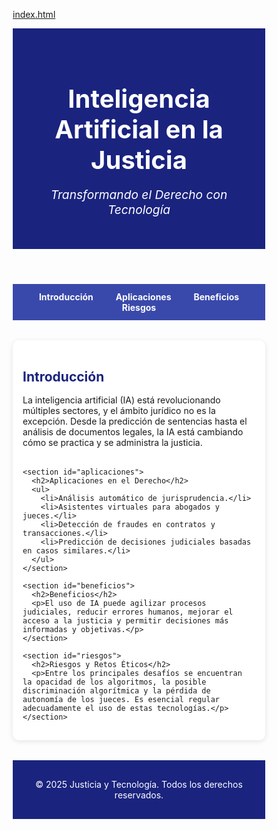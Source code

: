 [index.html](https://github.com/user-attachments/files/21940091/index.html)
<!DOCTYPE html>
<!--
Click nbfs://nbhost/SystemFileSystem/Templates/Licenses/license-default.txt to change this license
Click nbfs://nbhost/SystemFileSystem/Templates/Other/html.html to edit this template
-->
<!DOCTYPE html>
<html lang="es">
<head>
  <meta charset="UTF-8">
  <meta name="viewport" content="width=device-width, initial-scale=1.0">
  <title>IA en la Justicia y el Derecho</title>
  <style>
    /* Reset básico */
    * {
      margin: 0;
      padding: 0;
      box-sizing: border-box;
    }

    body {
      font-family: 'Segoe UI', Tahoma, Geneva, Verdana, sans-serif;
      background: #f0f2f5;
      color: #333;
      line-height: 1.6;
    }

    header {
      background: #1a237e;
      color: white;
      padding: 2rem 1rem;
      text-align: center;
    }

    header h1 {
      font-size: 2.5rem;
      margin-bottom: 0.5rem;
    }

    header p {
      font-size: 1.2rem;
      font-style: italic;
    }

    nav {
      background: #3949ab;
      padding: 0.75rem;
      text-align: center;
    }

    nav a {
      color: white;
      text-decoration: none;
      margin: 0 1rem;
      font-weight: bold;
      transition: color 0.3s ease;
    }

    nav a:hover {
      color: #ffeb3b;
    }

    main {
      max-width: 1000px;
      margin: 2rem auto;
      padding: 1rem;
      background: white;
      border-radius: 10px;
      box-shadow: 0 2px 8px rgba(0,0,0,0.1);
    }

    h2 {
      color: #1a237e;
      margin-bottom: 1rem;
    }

    section {
      margin-bottom: 2rem;
    }

    footer {
      background: #1a237e;
      color: white;
      text-align: center;
      padding: 1rem;
      margin-top: 2rem;
    }

    @media (max-width: 600px) {
      header h1 {
        font-size: 1.8rem;
      }

      nav a {
        display: block;
        margin: 0.5rem 0;
      }
    }
  </style>
</head>
<body>

  <header>
    <h1>Inteligencia Artificial en la Justicia</h1>
    <p>Transformando el Derecho con Tecnología</p>
  </header>

  <nav>
    <a href="#introduccion">Introducción</a>
    <a href="#aplicaciones">Aplicaciones</a>
    <a href="#beneficios">Beneficios</a>
    <a href="#riesgos">Riesgos</a>
  </nav>

  <main>
    <section id="introduccion">
      <h2>Introducción</h2>
      <p>La inteligencia artificial (IA) está revolucionando múltiples sectores, y el ámbito jurídico no es la excepción. Desde la predicción de sentencias hasta el análisis de documentos legales, la IA está cambiando cómo se practica y se administra la justicia.</p>
    </section>

    <section id="aplicaciones">
      <h2>Aplicaciones en el Derecho</h2>
      <ul>
        <li>Análisis automático de jurisprudencia.</li>
        <li>Asistentes virtuales para abogados y jueces.</li>
        <li>Detección de fraudes en contratos y transacciones.</li>
        <li>Predicción de decisiones judiciales basadas en casos similares.</li>
      </ul>
    </section>

    <section id="beneficios">
      <h2>Beneficios</h2>
      <p>El uso de IA puede agilizar procesos judiciales, reducir errores humanos, mejorar el acceso a la justicia y permitir decisiones más informadas y objetivas.</p>
    </section>

    <section id="riesgos">
      <h2>Riesgos y Retos Éticos</h2>
      <p>Entre los principales desafíos se encuentran la opacidad de los algoritmos, la posible discriminación algorítmica y la pérdida de autonomía de los jueces. Es esencial regular adecuadamente el uso de estas tecnologías.</p>
    </section>
  </main>

  <footer>
    <p>&copy; 2025 Justicia y Tecnología. Todos los derechos reservados.</p>
  </footer>

</body>
</html>

